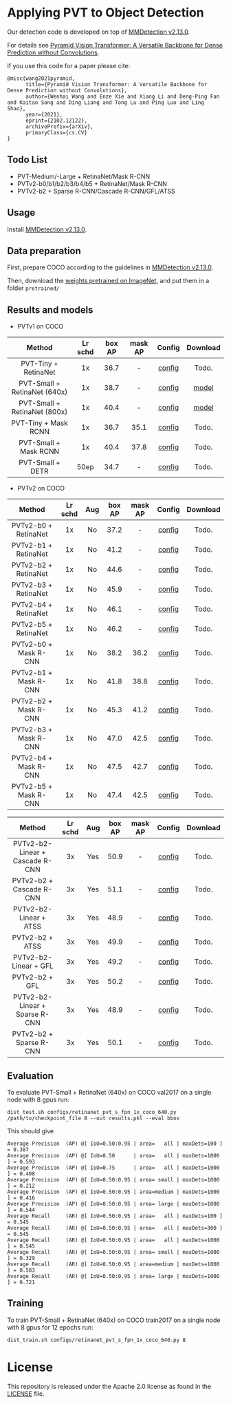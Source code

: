 # Applying PVT to Object Detection

Our detection code is developed on top of [MMDetection v2.13.0](https://github.com/open-mmlab/mmdetection/tree/v2.13.0).

For details see [Pyramid Vision Transformer: A Versatile Backbone for Dense Prediction without Convolutions](https://arxiv.org/pdf/2102.12122.pdf). 

If you use this code for a paper please cite:

```
@misc{wang2021pyramid,
      title={Pyramid Vision Transformer: A Versatile Backbone for Dense Prediction without Convolutions}, 
      author={Wenhai Wang and Enze Xie and Xiang Li and Deng-Ping Fan and Kaitao Song and Ding Liang and Tong Lu and Ping Luo and Ling Shao},
      year={2021},
      eprint={2102.12122},
      archivePrefix={arXiv},
      primaryClass={cs.CV}
}
```

## Todo List
- PVT-Medium/-Large + RetinaNet/Mask R-CNN
- PVTv2-b0/b1/b2/b3/b4/b5 + RetinaNet/Mask R-CNN
- PVTv2-b2 + Sparse R-CNN/Cascade R-CNN/GFL/ATSS


## Usage

Install [MMDetection v2.13.0](https://github.com/open-mmlab/mmdetection/tree/v2.13.0).


## Data preparation

First, prepare COCO according to the guidelines in [MMDetection v2.13.0](https://github.com/open-mmlab/mmdetection/tree/v2.13.0).

Then, download the [weights pretrained on ImageNet](../classification/README.md), and put them in a folder `pretrained/`

## Results and models

- PVTv1 on COCO

|    Method   | Lr schd | box AP | mask AP | Config | Download  |
| :-------------: | :-----: | :-----: | :------: | :------------: | :----: |
|    PVT-Tiny + RetinaNet  | 1x | 36.7    | - | [config](configs/retinanet_pvt_t_fpn_1x_coco.py)  | Todo. |
|    PVT-Small + RetinaNet (640x)  | 1x | 38.7    | - |  [config](configs/retinanet_pvt_s_fpn_1x_coco_640.py)  | [model](https://drive.google.com/file/d/1L5wh2rYsVnuC_CEeFE6yMhU1kENt2gnk/view?usp=sharing) |
|    PVT-Small + RetinaNet (800x)  | 1x | 40.4    | - | [config](configs/retinanet_pvt_s_fpn_1x_coco.py)  | [model](https://drive.google.com/file/d/1U02ngyT_IYxS8SlU3WXf5r0TFsoBE3Lm/view?usp=sharing) |
|    PVT-Tiny + Mask RCNN  | 1x | 36.7    | 35.1 | [config](configs/mask_rcnn_pvt_t_fpn_1x_coco.py)  | Todo. |
|    PVT-Small + Mask RCNN  | 1x | 40.4    | 37.8 | [config](configs/mask_rcnn_pvt_s_fpn_1x_coco.py)  | Todo. |
|    PVT-Small + DETR  | 50ep | 34.7    | - | [config](configs/detr_pvt_s_8x2_50ep_coco.py)  | Todo. |

- PVTv2 on COCO


|    Method   | Lr schd | Aug | box AP | mask AP | Config | Download  |
| :-------------: | :-----: | :-----: | :-----: | :------: | :------------: | :----: |
|    PVTv2-b0 + RetinaNet  | 1x | No | 37.2    | - | [config](configs/retinanet_pvt_v2_b0_fpn_1x_coco.py)  | Todo. |
|    PVTv2-b1 + RetinaNet  | 1x | No | 41.2    | - | [config](configs/retinanet_pvt_v2_b1_fpn_1x_coco.py)  | Todo. |
|    PVTv2-b2 + RetinaNet  | 1x | No | 44.6    | - | [config](configs/retinanet_pvt_v2_b2_fpn_1x_coco.py)  | Todo. |
|    PVTv2-b3 + RetinaNet  | 1x | No | 45.9    | - | [config](configs/retinanet_pvt_v2_b3_fpn_1x_coco.py)  | Todo. |
|    PVTv2-b4 + RetinaNet  | 1x | No | 46.1    | - | [config](configs/retinanet_pvt_v2_b4_fpn_1x_coco.py)  | Todo. |
|    PVTv2-b5 + RetinaNet  | 1x | No | 46.2    | - | [config](configs/retinanet_pvt_v2_b5_fpn_1x_coco.py)  | Todo. |
|    PVTv2-b0 + Mask R-CNN  | 1x | No | 38.2    | 36.2 | [config](configs/mask_rcnn_pvt_v2_b0_fpn_1x_coco.py)  | Todo. |
|    PVTv2-b1 + Mask R-CNN  | 1x | No | 41.8    | 38.8 | [config](configs/mask_rcnn_pvt_v2_b1_fpn_1x_coco.py)  | Todo. |
|    PVTv2-b2 + Mask R-CNN  | 1x | No | 45.3    | 41.2 | [config](configs/mask_rcnn_pvt_v2_b2_fpn_1x_coco.py)  | Todo. |
|    PVTv2-b3 + Mask R-CNN  | 1x | No | 47.0    | 42.5 | [config](configs/mask_rcnn_pvt_v2_b3_fpn_1x_coco.py)  | Todo. |
|    PVTv2-b4 + Mask R-CNN  | 1x | No | 47.5    | 42.7 | [config](configs/mask_rcnn_pvt_v2_b4_fpn_1x_coco.py)  | Todo. |
|    PVTv2-b5 + Mask R-CNN  | 1x | No | 47.4    | 42.5 | [config](configs/mask_rcnn_pvt_v2_b5_fpn_1x_coco.py)  | Todo. |


|    Method   | Lr schd | Aug | box AP | mask AP | Config | Download  |
| :-------------: | :-----: | :-----: | :-----: | :------: | :------------: | :----: |
|    PVTv2-b2-Linear + Cascade R-CNN  | 3x | Yes | 50.9    | - | [config]()  | Todo. |
|    PVTv2-b2 + Cascade R-CNN  | 3x | Yes | 51.1    | - | [config]()  | Todo. |
|    PVTv2-b2-Linear + ATSS  | 3x | Yes | 48.9    | - | [config]()  | Todo. |
|    PVTv2-b2 + ATSS  | 3x | Yes | 49.9    | - | [config]()  | Todo. |
|    PVTv2-b2-Linear + GFL  | 3x | Yes |49.2    | - | [config]()  | Todo. |
|    PVTv2-b2 + GFL  | 3x | Yes |50.2   | - | [config]()  | Todo. |
|    PVTv2-b2-Linear + Sparse R-CNN  | 3x | Yes |48.9    | - | [config]()  | Todo. |
|    PVTv2-b2 + Sparse R-CNN  | 3x |Yes | 50.1  | - | [config]()  | Todo. |


## Evaluation
To evaluate PVT-Small + RetinaNet (640x) on COCO val2017 on a single node with 8 gpus run:
```
dist_test.sh configs/retinanet_pvt_s_fpn_1x_coco_640.py /path/to/checkpoint_file 8 --out results.pkl --eval bbox
```
This should give
```
Average Precision  (AP) @[ IoU=0.50:0.95 | area=   all | maxDets=100 ] = 0.387
Average Precision  (AP) @[ IoU=0.50      | area=   all | maxDets=1000 ] = 0.593
Average Precision  (AP) @[ IoU=0.75      | area=   all | maxDets=1000 ] = 0.408
Average Precision  (AP) @[ IoU=0.50:0.95 | area= small | maxDets=1000 ] = 0.212
Average Precision  (AP) @[ IoU=0.50:0.95 | area=medium | maxDets=1000 ] = 0.416
Average Precision  (AP) @[ IoU=0.50:0.95 | area= large | maxDets=1000 ] = 0.544
Average Recall     (AR) @[ IoU=0.50:0.95 | area=   all | maxDets=100 ] = 0.545
Average Recall     (AR) @[ IoU=0.50:0.95 | area=   all | maxDets=300 ] = 0.545
Average Recall     (AR) @[ IoU=0.50:0.95 | area=   all | maxDets=1000 ] = 0.545
Average Recall     (AR) @[ IoU=0.50:0.95 | area= small | maxDets=1000 ] = 0.329
Average Recall     (AR) @[ IoU=0.50:0.95 | area=medium | maxDets=1000 ] = 0.583
Average Recall     (AR) @[ IoU=0.50:0.95 | area= large | maxDets=1000 ] = 0.721
```

## Training
To train PVT-Small + RetinaNet (640x) on COCO train2017 on a single node with 8 gpus for 12 epochs run:

```
dist_train.sh configs/retinanet_pvt_s_fpn_1x_coco_640.py 8
```

# License
This repository is released under the Apache 2.0 license as found in the [LICENSE](LICENSE) file.
